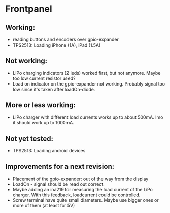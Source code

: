 Frontpanel
==========

Working:
--------
 * reading buttons and encoders over gpio-expander
 * TPS2513: Loading iPhone (1A), iPad (1.5A)

Not working:
------------
 * LiPo charging indicators (2 leds) worked first, but not anymore. Maybe too low current resistor used?
 * Load on  indicator on the gpio-expander not working. Probably signal too low since it's taken after loadOn-diode.

More or less working:
---------------------
 * LiPo charger with different load currents works up to about 500mA. Imo it should work up to 1000mA. 

Not yet tested:
---------------
 * TPS2513: Loading android devices

Improvements for a next revision:
---------------------------------
 * Placement of the gpio-expander: out of the way from the display
 * LoadOn - signal should be read out correct.
 * Maybe adding an ina219 for measuring the load current of the LiPo charger. With this feedback, loadcurrent could be controlled.
 * Screw terminal have quite small diameters. Maybe use bigger ones or more of them (at least for 5V)
